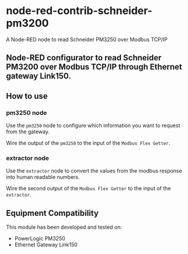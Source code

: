 # node-red-contrib-schneider-pm3200
A Node-RED node to read Schneider PM3250 over Modbus TCP/IP
## Node-RED configurator to read Schneider PM3200 over Modbus TCP/IP through Ethernet gateway Link150.

## How to use

### pm3250 node
Use the `pm3250` node to configure which information you want to request from the gateway.

Wire the output of the `pm3250` to the input of the `Modbus Flex Getter`.

### extractor node
Use the `extractor` node to convert the values from the modbus response into human readable numbers.

Wire the second output of the `Modbus Flex Getter` to the input of the `extractor`.

## Equipment Compatibility

This module has been developed and tested on:
+ PowerLogic PM3250
+ Ethernet Gateway Link150

